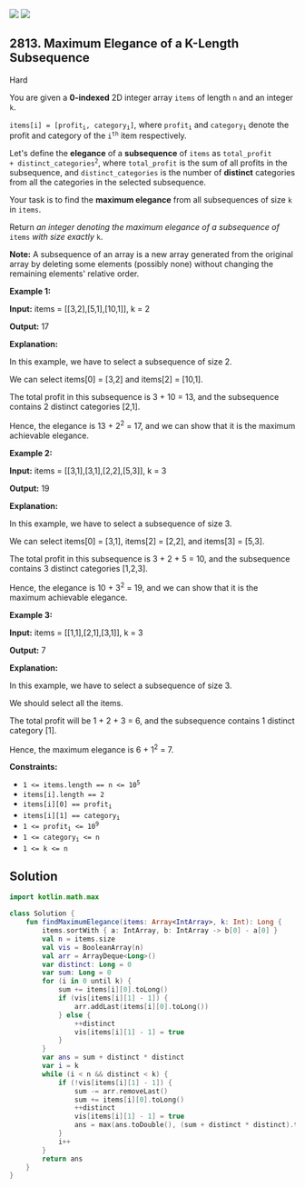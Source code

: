 [![](https://img.shields.io/github/stars/javadev/LeetCode-in-Kotlin?label=Stars&style=flat-square)](https://github.com/javadev/LeetCode-in-Kotlin)
[![](https://img.shields.io/github/forks/javadev/LeetCode-in-Kotlin?label=Fork%20me%20on%20GitHub%20&style=flat-square)](https://github.com/javadev/LeetCode-in-Kotlin/fork)

## 2813\. Maximum Elegance of a K-Length Subsequence

Hard

You are given a **0-indexed** 2D integer array `items` of length `n` and an integer `k`.

<code>items[i] = [profit<sub>i</sub>, category<sub>i</sub>]</code>, where <code>profit<sub>i</sub></code> and <code>category<sub>i</sub></code> denote the profit and category of the <code>i<sup>th</sup></code> item respectively.

Let's define the **elegance** of a **subsequence** of `items` as <code>total_profit + distinct_categories<sup>2</sup></code>, where `total_profit` is the sum of all profits in the subsequence, and `distinct_categories` is the number of **distinct** categories from all the categories in the selected subsequence.

Your task is to find the **maximum elegance** from all subsequences of size `k` in `items`.

Return _an integer denoting the maximum elegance of a subsequence of_ `items` _with size exactly_ `k`.

**Note:** A subsequence of an array is a new array generated from the original array by deleting some elements (possibly none) without changing the remaining elements' relative order.

**Example 1:**

**Input:** items = \[\[3,2],[5,1],[10,1]], k = 2

**Output:** 17

**Explanation:**

In this example, we have to select a subsequence of size 2.

We can select items[0] = [3,2] and items[2] = [10,1].

The total profit in this subsequence is 3 + 10 = 13, and the subsequence contains 2 distinct categories [2,1].

Hence, the elegance is 13 + 2<sup>2</sup> = 17, and we can show that it is the maximum achievable elegance. 

**Example 2:**

**Input:** items = \[\[3,1],[3,1],[2,2],[5,3]], k = 3

**Output:** 19

**Explanation:**

In this example, we have to select a subsequence of size 3.

We can select items[0] = [3,1], items[2] = [2,2], and items[3] = [5,3].

The total profit in this subsequence is 3 + 2 + 5 = 10, and the subsequence contains 3 distinct categories [1,2,3].

Hence, the elegance is 10 + 3<sup>2</sup> = 19, and we can show that it is the maximum achievable elegance.

**Example 3:**

**Input:** items = \[\[1,1],[2,1],[3,1]], k = 3

**Output:** 7

**Explanation:**

In this example, we have to select a subsequence of size 3.

We should select all the items.

The total profit will be 1 + 2 + 3 = 6, and the subsequence contains 1 distinct category [1].

Hence, the maximum elegance is 6 + 1<sup>2</sup> = 7. 

**Constraints:**

*   <code>1 <= items.length == n <= 10<sup>5</sup></code>
*   `items[i].length == 2`
*   <code>items[i][0] == profit<sub>i</sub></code>
*   <code>items[i][1] == category<sub>i</sub></code>
*   <code>1 <= profit<sub>i</sub> <= 10<sup>9</sup></code>
*   <code>1 <= category<sub>i</sub> <= n</code>
*   `1 <= k <= n`

## Solution

```kotlin
import kotlin.math.max

class Solution {
    fun findMaximumElegance(items: Array<IntArray>, k: Int): Long {
        items.sortWith { a: IntArray, b: IntArray -> b[0] - a[0] }
        val n = items.size
        val vis = BooleanArray(n)
        val arr = ArrayDeque<Long>()
        var distinct: Long = 0
        var sum: Long = 0
        for (i in 0 until k) {
            sum += items[i][0].toLong()
            if (vis[items[i][1] - 1]) {
                arr.addLast(items[i][0].toLong())
            } else {
                ++distinct
                vis[items[i][1] - 1] = true
            }
        }
        var ans = sum + distinct * distinct
        var i = k
        while (i < n && distinct < k) {
            if (!vis[items[i][1] - 1]) {
                sum -= arr.removeLast()
                sum += items[i][0].toLong()
                ++distinct
                vis[items[i][1] - 1] = true
                ans = max(ans.toDouble(), (sum + distinct * distinct).toDouble()).toLong()
            }
            i++
        }
        return ans
    }
}
```